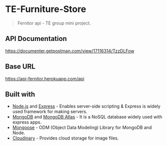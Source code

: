 # TE-Furniture-Store

> Fernitor api - TE group mini project.

## API Documentation

https://documenter.getpostman.com/view/17116314/TzzDLFow

## Base URL

https://api-fernitor.herokuapp.com/api

## Built with

- [Node.js](https://nodejs.org/en/) and [Express](https://expressjs.com/) - Enables server-side scripting & Express is widely used framework for making servers.
- [MongoDB](https://www.mongodb.com/) and [MongoDB Atlas](https://www.mongodb.com/cloud/atlas) - It is a NoSQL database widely used with express apps.
- [Mongoose](https://mongoosejs.com/) - ODM (Object Data Modeling) Library for MongoDB and Node.
- [Cloudinary](https://cloudinary.com/) - Provides cloud storage for image files.
